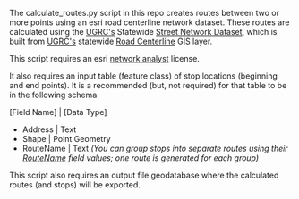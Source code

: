 The calculate_routes.py script in this repo creates routes between two or more points using an esri road centerline network dataset.  These routes are calculated using the [UGRC's](https://gis.utah.gov/) Statewide [Street Network Dataset](https://gis.utah.gov/data/transportation/street-network-analysis/#StreetNetwork), which is built from [UGRC's](https://gis.utah.gov/) statewide [Road Centerline](https://gis.utah.gov/data/transportation/roads-system/#RoadCenterlines) GIS layer.

This script requires an esri [network analyst](https://www.esri.com/en-us/arcgis/products/arcgis-network-analyst/overview) license.

It also requires an input table (feature class) of stop locations (beginning and end points). It is a recommended (but, not required) for that table to be in the following schema:

[Field Name] | [Data Type]
- Address | Text
- Shape | Point Geometry
- RouteName | Text *(You can group stops into separate routes using their [RouteName](https://pro.arcgis.com/en/pro-app/latest/help/analysis/networks/route-analysis-layer.htm) field values; one route is generated for each group)*

This script also requires an output file geodatabase where the calculated routes (and stops) will be exported.
